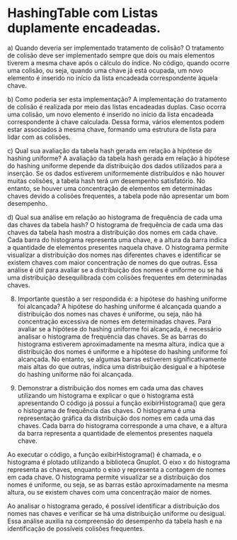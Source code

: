 # HashingTable com Listas duplamente encadeadas.
 
          
a) Quando deveria ser implementado tratamento de colisão?
O tratamento de colisão deve ser implementado sempre que dois ou mais elementos tiverem a mesma chave após o cálculo do índice. No código, quando ocorre uma colisão, ou seja, quando uma chave já está ocupada, um novo elemento é inserido no início da lista encadeada correspondente àquela chave.

b) Como poderia ser esta implementação?
A implementação do tratamento de colisão é realizada por meio das listas encadeadas duplas. Caso ocorra uma colisão, um novo elemento é inserido no início da lista encadeada correspondente à chave calculada. Dessa forma, vários elementos podem estar associados à mesma chave, formando uma estrutura de lista para lidar com as colisões.

c) Qual sua avaliação da tabela hash gerada em relação à hipótese do hashing uniforme?
A avaliação da tabela hash gerada em relação à hipótese do hashing uniforme depende da distribuição dos dados utilizados para a inserção. Se os dados estiverem uniformemente distribuídos e não houver muitas colisões, a tabela hash terá um desempenho satisfatório. No entanto, se houver uma concentração de elementos em determinadas chaves devido a colisões frequentes, a tabela pode não apresentar um bom desempenho.

d) Qual sua análise em relação ao histograma de frequência de cada uma das chaves da tabela hash?
O histograma de frequência de cada uma das chaves da tabela hash mostra a distribuição dos nomes em cada chave. Cada barra do histograma representa uma chave, e a altura da barra indica a quantidade de elementos presentes naquela chave. O histograma permite visualizar a distribuição dos nomes nas diferentes chaves e identificar se existem chaves com maior concentração de nomes do que outras. Essa análise é útil para avaliar se a distribuição dos nomes é uniforme ou se há uma distribuição desequilibrada com colisões frequentes em determinadas chaves.

8) Importante questão a ser respondida é: a hipótese do hashing uniforme foi alcançada?
A hipótese do hashing uniforme é alcançada quando a distribuição dos nomes nas chaves é uniforme, ou seja, não há concentração excessiva de nomes em determinadas chaves. Para avaliar se a hipótese do hashing uniforme foi alcançada, é necessário analisar o histograma de frequência das chaves. Se as barras do histograma estiverem aproximadamente na mesma altura, indica que a distribuição dos nomes é uniforme e a hipótese do hashing uniforme foi alcançada. No entanto, se algumas barras estiverem significativamente mais altas do que outras, indica uma distribuição desigual e a hipótese do hashing uniforme não foi alcançada.

9) Demonstrar a distribuição dos nomes em cada uma das chaves utilizando um histograma e explicar o que o histograma está apresentando
O código já possui a função exibirHistograma() que gera o histograma de frequência das chaves. O histograma é uma representação gráfica da distribuição dos nomes em cada uma das chaves. Cada barra do histograma corresponde a uma chave, e a altura da barra representa a quantidade de elementos presentes naquela chave.

Ao executar o código, a função exibirHistograma() é chamada, e o histograma é plotado utilizando a biblioteca Gnuplot. O eixo x do histograma representa as chaves, enquanto o eixo y representa a contagem de nomes em cada chave. O histograma permite visualizar se a distribuição dos nomes é uniforme, ou seja, se as barras estão aproximadamente na mesma altura, ou se existem chaves com uma concentração maior de nomes.

Ao analisar o histograma gerado, é possível identificar a distribuição dos nomes nas chaves e verificar se há uma distribuição uniforme ou desigual. Essa análise auxilia na compreensão do desempenho da tabela hash e na identificação de possíveis colisões frequentes.


